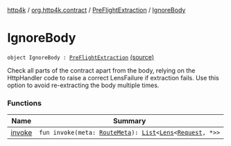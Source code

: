 [http4k](../../../index.md) / [org.http4k.contract](../../index.md) / [PreFlightExtraction](../index.md) / [IgnoreBody](./index.md)

# IgnoreBody

`object IgnoreBody : `[`PreFlightExtraction`](../index.md) [(source)](https://github.com/http4k/http4k/blob/master/http4k-contract/src/main/kotlin/org/http4k/contract/PreFlightExtraction.kt#L33)

Check all parts of the contract apart from the body, relying on the HttpHandler code to raise a correct
LensFailure if extraction fails. Use this option to avoid re-extracting the body multiple times.

### Functions

| Name | Summary |
|---|---|
| [invoke](invoke.md) | `fun invoke(meta: `[`RouteMeta`](../../-route-meta/index.md)`): `[`List`](https://kotlinlang.org/api/latest/jvm/stdlib/kotlin.collections/-list/index.html)`<`[`Lens`](../../../org.http4k.lens/-lens/index.md)`<`[`Request`](../../../org.http4k.core/-request/index.md)`, *>>` |
